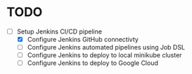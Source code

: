 # TODO

- [ ]  Setup Jenkins CI/CD pipeline
    - [x]  Configure Jenkins GitHub connectivty
    - [ ]  Configure Jenkins automated pipelines using Job DSL
    - [ ]  Configure Jenkins to deploy to local minikube cluster
    - [ ]  Configure Jenkins to deploy to Google Cloud
